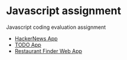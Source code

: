 # Javascript assignment

Javascript coding evaluation assignment

- [HackerNews App](hackernews-app/README.md)
- [TODO App](todo-app/README.md)
- [Restaurant Finder Web App](restaurant-finder-app/README.md)
